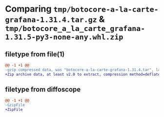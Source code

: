 # Comparing `tmp/botocore-a-la-carte-grafana-1.31.4.tar.gz` & `tmp/botocore_a_la_carte_grafana-1.31.5-py3-none-any.whl.zip`

## filetype from file(1)

```diff
@@ -1 +1 @@
-gzip compressed data, was "botocore-a-la-carte-grafana-1.31.4.tar", last modified: Tue Jul 18 01:55:07 2023, max compression
+Zip archive data, at least v2.0 to extract, compression method=deflate
```

## filetype from diffoscope

```diff
@@ -1 +1 @@
-GzipFile
+ZipFile
```

